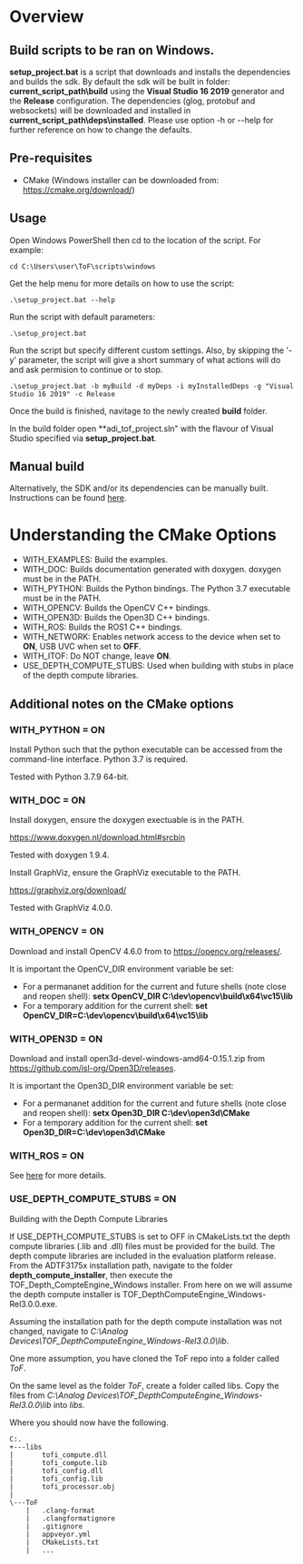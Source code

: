 # Overview

## Build scripts to be ran on Windows.

**setup_project.bat** is a script that downloads and installs the dependencies and builds the sdk.
By default the sdk will be built in folder: **current_script_path\build** using the **Visual Studio 16 2019** generator and the **Release** configuration.
The dependencies (glog, protobuf and websockets) will be downloaded and installed in **current_script_path\deps\installed**.
Please use option -h or --help for further reference on how to change the defaults.

## Pre-requisites

* CMake (Windows installer can be downloaded from: https://cmake.org/download/)

## Usage
Open Windows PowerShell then cd to the location of the script. For example:
```console
cd C:\Users\user\ToF\scripts\windows
```
Get the help menu for more details on how to use the script:
```console
.\setup_project.bat --help
```
Run the script with default parameters:
```console
.\setup_project.bat
```

Run the script but specify different custom settings. Also, by skipping the '-y' parameter, the script will give a short summary of what actions will do and ask permision to continue or to stop.
```console
.\setup_project.bat -b myBuild -d myDeps -i myInstalledDeps -g "Visual Studio 16 2019" -c Release
```

Once the build is finished, navitage to the newly created **build** folder.

In the build folder open **adi_tof_project.sln" with the flavour of Visual Studio specified via **setup_project.bat**.

## Manual build
Alternatively, the SDK and/or its dependencies can be manually built. Instructions can be found [here](../../doc/itof/windows_build_instructions.md).


# Understanding the CMake Options

* WITH_EXAMPLES: Build the examples.
* WITH_DOC: Builds documentation generated with doxygen. doxygen must be in the PATH.
* WITH_PYTHON: Builds the Python bindings. The Python 3.7 executable must be in the PATH.
* WITH_OPENCV: Builds the OpenCV C++ bindings.
* WITH_OPEN3D: Builds the Open3D C++ bindings.
* WITH_ROS: Builds the ROS1 C++ bindings.
* WITH_NETWORK: Enables network access to the device when set to **ON**, USB UVC when set to **OFF**.
* WITH_ITOF: Do NOT change, leave **ON**.
* USE_DEPTH_COMPUTE_STUBS: Used when building with stubs in place of the depth compute libraries.

## Additional notes on the CMake options

### WITH_PYTHON = ON

Install Python such that the python executable can be accessed from the command-line interface. Python 3.7 is required.

Tested with Python 3.7.9 64-bit.

### WITH_DOC = ON

Install doxygen, ensure the doxygen exectuable is in the PATH.

https://www.doxygen.nl/download.html#srcbin 

Tested with doxygen 1.9.4.

Install GraphViz, ensure the GraphViz executable to the PATH.

https://graphviz.org/download/

Tested with GraphViz 4.0.0.

### WITH_OPENCV = ON

Download and install OpenCV 4.6.0 from to https://opencv.org/releases/. 

It is important the OpenCV_DIR environment variable be set:
* For a permananet addition for the current and future shells (note close and reopen shell): **setx OpenCV_DIR C:\dev\opencv\build\x64\vc15\lib**
* For a temporary addition for the current shell: **set OpenCV_DIR=C:\dev\opencv\build\x64\vc15\lib**

### WITH_OPEN3D = ON

Download and install open3d-devel-windows-amd64-0.15.1.zip from https://github.com/isl-org/Open3D/releases.

It is important the Open3D_DIR environment variable be set:
* For a permananet addition for the current and future shells (note close and reopen shell): **setx Open3D_DIR C:\dev\open3d\CMake**
* For a temporary addition for the current shell: **set Open3D_DIR=C:\dev\open3d\CMake**

### WITH_ROS = ON

See [here](../../bindings/ros/README.md) for more details.

### USE_DEPTH_COMPUTE_STUBS = ON

Building with the Depth Compute Libraries

If USE_DEPTH_COMPUTE_STUBS is set to OFF in CMakeLists.txt the depth compute libraries (.lib and .dll) files must be provided for the build. The depth compute libraries are included in the evaluation platform release. From the ADTF3175x installation path, navigate to the folder **depth_compute_installer**, then execute the TOF_Depth_CompteEngine_Windows installer. From here on we will assume the depth compute installer is TOF_DepthComputeEngine_Windows-Rel3.0.0.exe.

Assuming the installation path for the depth compute installation was not changed, navigate to *C:\Analog Devices\TOF_DepthComputeEngine_Windows-Rel3.0.0\lib*.

One more assumption, you have cloned the ToF repo into a folder called *ToF*.

On the same level as the folder *ToF*, create a folder called libs. Copy the files from *C:\Analog Devices\TOF_DepthComputeEngine_Windows-Rel3.0.0\lib* into *libs*.

Where you should now have the following.

```console
C:.
+---libs
|       tofi_compute.dll
|       tofi_compute.lib
|       tofi_config.dll
|       tofi_config.lib
|       tofi_processor.obj
|
\---ToF
    |   .clang-format
    |   .clangformatignore
    |   .gitignore
    |   appveyor.yml
    |   CMakeLists.txt
    |   ...
```
